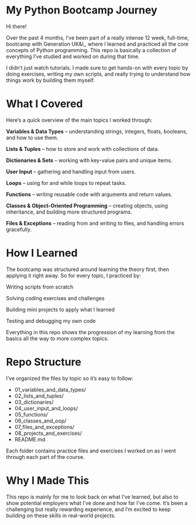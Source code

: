 # **My Python Bootcamp Journey**

Hi there!

Over the past 4 months, I’ve been part of a really intense 12 week, full-time, bootcamp with Generation UK&I,, where I learned and practiced all the core concepts of Python programming. This repo is basically a collection of everything I’ve studied and worked on during that time.

I didn’t just watch tutorials. I made sure to get hands-on with every topic by doing exercises, writing my own scripts, and really trying to understand how things work by building them myself.

# **What I Covered**

Here’s a quick overview of the main topics I worked through:

**Variables & Data Types** – understanding strings, integers, floats, booleans, and how to use them.

**Lists & Tuples** – how to store and work with collections of data.

**Dictionaries & Sets** – working with key-value pairs and unique items.

**User Input** – gathering and handling input from users.

**Loops** – using for and while loops to repeat tasks.

**Functions** – writing reusable code with arguments and return values.

**Classes & Object-Oriented Programming** – creating objects, using inheritance, and building more structured programs.

**Files & Exceptions** – reading from and writing to files, and handling errors gracefully.

# **How I Learned**

The bootcamp was structured around learning the theory first, then applying it right away. So for every topic, I practiced by:

Writing scripts from scratch

Solving coding exercises and challenges

Building mini projects to apply what I learned

Testing and debugging my own code

Everything in this repo shows the progression of my learning from the basics all the way to more complex topics.

# **Repo Structure**

I’ve organized the files by topic so it’s easy to follow:

- 01_variables_and_data_types/
- 02_lists_and_tuples/
- 03_dictionaries/
- 04_user_input_and_loops/
- 05_functions/
- 06_classes_and_oop/
- 07_files_and_exceptions/
- 08_projects_and_exercises/
- README.md

Each folder contains practice files and exercises I worked on as I went through each part of the course.

# **Why I Made This**

This repo is mainly for me to look back on what I’ve learned, but also to show potential employers what I’ve done and how far I’ve come. It’s been a challenging but really rewarding experience, and I’m excited to keep building on these skills in real-world projects.
